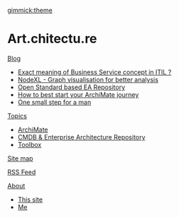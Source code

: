 <script type="text/javascript" src="/js/disqus.js"></script>
[gimmick:theme](flatly)

# Art.chitectu.re

[Blog]()

  * [Exact meaning of Business Service concept in ITIL ?](/blog/itil-business-service.md)
  * [NodeXL - Graph visualisation for better analysis](/blog/nodexl.md)
  * [Open Standard based EA Repository](/blog/open-std-based-ea-repository.md)
  * [How to best start your ArchiMate journey](/blog/archimate-journey.md)
  * [One small step for a man](/blog/small-step.md)

[Topics]()

  * [ArchiMate](/tag/archimate.md)
  * [CMDB & Enterprise Architecture Repository](/tag/cmdb.md)
  * [Toolbox](/tag/toolbox.md)

[Site map](navigation.md)

[RSS Feed](https://script.google.com/macros/s/AKfycby5Sd-9Ivq2BrU6AgpBtFo6kUQ2ABZh8cOoJX6H7Dc0CZ9XPWxu/exec)

[About]()

  * [This site](about.md)
  * [Me](about-me.md)

<!--
  * # CMDBuild Custom Widget
  * # CMDBuild as a light MDM solution
  * # MDwiki as a light KM solution
  * # Nomnomls
-->
